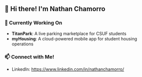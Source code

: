 ## 👋 Hi there! I'm Nathan Chamorro

### 🔧 Currently Working On
- **TitanPark**: A live parking marketplace for CSUF students  
- **myHousing**: A cloud-powered mobile app for student housing operations

### 📫 Connect with Me!
- LinkedIn: https://www.linkedin.com/in/nathanchamorro/
